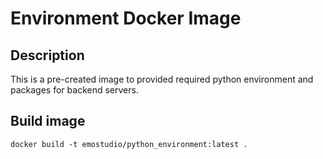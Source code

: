 # Environment Docker Image
## Description
This is a pre-created image to provided required python environment and packages for backend servers.
## Build image
```
docker build -t emostudio/python_environment:latest .
```